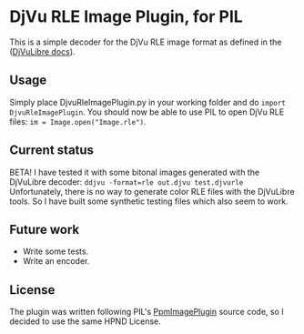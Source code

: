 # DjVu RLE Image Plugin, for PIL
This is a simple decoder for the DjVu RLE image format as defined in the ([DjVuLibre docs](http://djvu.sourceforge.net/doc/man/csepdjvu.html)).

## Usage
Simply place DjvuRleImagePlugin.py in your working folder and do `import DjvuRleImagePlugin`. You should now be able to use PIL to open DjVu RLE files: `im = Image.open("Image.rle")`.

## Current status
BETA! I have tested it with some bitonal images generated with the DjVuLibre decoder:
    `ddjvu -format=rle out.djvu test.djvurle`
Unfortunately, there is no way to generate color RLE files with the DjVuLibre tools. So I have built some synthetic testing files which also seem to work.

## Future work
- Write some tests.
- Write an encoder.

## License
The plugin was written following PIL's [PpmImagePlugin](https://github.com/python-pillow/Pillow/blob/master/src/PIL/PpmImagePlugin.py) source code, so I decided to use the same HPND License.
